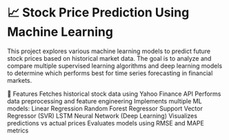 # 📈 Stock Price Prediction Using Machine Learning
This project explores various machine learning models to predict future stock prices based on historical market data. The goal is to analyze and compare multiple supervised learning algorithms and deep learning models to determine which performs best for time series forecasting in financial markets.

🔧 Features
Fetches historical stock data using Yahoo Finance API
Performs data preprocessing and feature engineering
Implements multiple ML models:
Linear Regression
Random Forest Regressor
Support Vector Regressor (SVR)
LSTM Neural Network (Deep Learning)
Visualizes predictions vs actual prices
Evaluates models using RMSE and MAPE metrics
